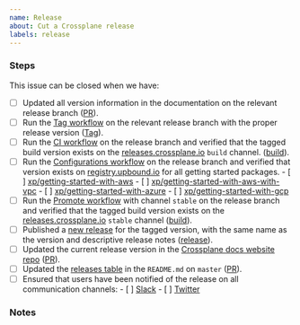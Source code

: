 ```yaml
---
name: Release
about: Cut a Crossplane release
labels: release
---
```


<!--
Issue title should be in the following format:

    Cut vX.Y.Z Release on DATE

For example:

    Cut v1.3.0 on June 29, 2021.

Please assign the release manager to the issue.
-->

### Steps
<!--
Please complete the following steps in order. Links should be populated at the
bottom of this section.
-->

This issue can be closed when we have:

<!--
Please uncomment the top section only if cutting a minor release. These
should be completed at the beginning of Code Freeze:
https://crossplane.io/docs/v1.2/reference/release-cycle.html#code-freeze
-->

<!--
- [ ] Created the [release branch][release-branch].
- [ ] Created and merged an empty commit to the `master` branch ([PR][empty-commit-pr]).
- [ ] Run the [Tag workflow][rc-tag-workflow] on the `master` branch with the next release candidate tag ([Tag][rc-tag]).
-->
- [ ] Updated all version information in the documentation on the relevant release branch ([PR][docs-update-pr]).
- [ ] Run the [Tag workflow][tag-workflow] on the relevant release branch with the proper release version ([Tag][tag]).
- [ ] Run the [CI workflow][ci-workflow] on the release branch and verified that the tagged build version exists on the [releases.crossplane.io] `build` channel. ([build][release-build]).
- [ ] Run the [Configurations workflow][configurations-workflow] on the release branch and verified  that version exists on [registry.upbound.io] for all getting started packages.
      - [ ] [xp/getting-started-with-aws]
      - [ ] [xp/getting-started-with-aws-with-vpc]
      - [ ] [xp/getting-started-with-azure]
      - [ ] [xp/getting-started-with-gcp]
- [ ] Run the [Promote workflow][promote-workflow] with channel `stable` on the release branch and verified that the tagged build version exists on the [releases.crossplane.io] `stable` channel ([build][stable-build]).
- [ ] Published a [new release] for the tagged version, with the same name as the version and descriptive release notes ([release][release]).
- [ ] Updated the current release version in the [Crossplane docs website repo] ([PR][website-pr]).
- [ ] Updated the [releases table] in the `README.md` on `master` ([PR][release-table-pr]).
- [ ] Ensured that users have been notified of the release on all communication channels:
      - [ ] [Slack][slack]
      - [ ] [Twitter][twitter]

<!-- Links Populated by Release Manager -->

<!--
Only relevant for minor releases. This should look something like the below
example from the v1.3.0 release.

[release-branch]: https://github.com/crossplane/crossplane/tree/release-1.3
[empty-commit-pr]: https://github.com/crossplane/crossplane/pull/2395
[rc-tag-workflow]: https://github.com/crossplane/crossplane/runs/2880453549?check_suite_focus=true
[rc-tag]: https://github.com/crossplane/crossplane/releases/tag/v1.4.0-rc.0
-->
[release-branch]: #
[empty-commit-pr]: #
[rc-tag-workflow]: #
[rc-tag]: #

<!--
Relevant for all releases. This should look something like the below example
from the v1.3.0 release.

[docs-update-pr]: https://github.com/crossplane/crossplane/pull/2412
[tag-workflow]: https://github.com/crossplane/crossplane/runs/2945452331?check_suite_focus=true
[tag]: https://github.com/crossplane/crossplane/releases/tag/v1.3.0
[ci-workflow]: https://github.com/crossplane/crossplane/actions/runs/983799776
[release-build]: https://releases.crossplane.io/build/release-1.3/
[configurations-workflow]: https://github.com/crossplane/crossplane/runs/2945538373
[xp/getting-started-with-aws]: https://cloud.upbound.io/registry/xp/getting-started-with-aws/v1.3.0
[xp/getting-started-with-aws-with-vpc]: https://cloud.upbound.io/registry/xp/getting-started-with-aws-with-vpc/v1.3.0
[xp/getting-started-with-azure]: https://cloud.upbound.io/registry/xp/getting-started-with-azure/v1.3.0
[xp/getting-started-with-gcp]: https://cloud.upbound.io/registry/xp/getting-started-with-gcp/v1.3.0
[promote-workflow]: https://github.com/crossplane/crossplane/actions/runs/983871530
[stable-build]: https://releases.crossplane.io/stable/v1.3.0/
[release]: https://github.com/crossplane/crossplane/releases/tag/v1.3.0
[slack]: https://crossplane.slack.com/archives/CEFQCGW1H/p1625001259051300
[twitter]: https://twitter.com/crossplane_io/status/1409986997687627778?s=20
-->
[docs-update-pr]: #
[tag-workflow]: #
[tag]: #
[ci-workflow]: #
[release-build]: #
[configurations-workflow]: #
[xp/getting-started-with-aws]: #
[xp/getting-started-with-aws-with-vpc]: #
[xp/getting-started-with-azure]: #
[xp/getting-started-with-gcp]: #
[promote-workflow]: #
[stable-build]: #
[release]: #
[website-pr]: #
[slack]: #
[twitter]: #
[release-table-pr]: #

### Notes

<!-- This section is reserved for any relevant notes or links for this release. -->

<!-- Named Links -->
[releases.crossplane.io]: https://releases.crossplane.io
[registry.upbound.io]: https://cloud.upbound.io/browse
[new release]: https://github.com/crossplane/crossplane/releases/new
[releases table]: https://github.com/crossplane/crossplane#releases
[Crossplane docs website repo]: https://github.com/crossplane/crossplane.github.io
